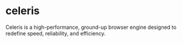 # celeris
Celeris is a high-performance, ground-up browser engine designed to redefine speed, reliability, and efficiency.
